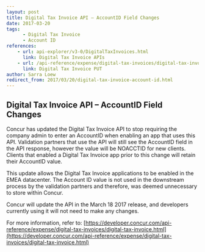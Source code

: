 ```yaml
---
layout: post
title: Digital Tax Invoice API – AccountID Field Changes
date: 2017-03-20
tags: 
      - Digital Tax Invoice
      - Account ID
references:
    - url: api-explorer/v3-0/DigitalTaxInvoices.html
      link: Digital Tax Invoice APIs
    - url: /api-reference/expense/digital-tax-invoices/digital-tax-invoice.html#put
      link: Digital Tax Invoice PUT 
author: Sarra Loew
redirect_from: 2017/03/20/digital-tax-invoice-account-id.html
---
```


Digital Tax Invoice API – AccountID Field Changes 
------------------------------------------------- 

Concur has updated the Digital Tax Invoice API to stop requiring the company admin to enter an AccountID when enabling an app that uses this API. Validation partners that use the API will still see the AccountID field in the API response, however the value will be NOACCTID for new clients. Clients that enabled a Digital Tax Invoice app prior to this change will retain their AccountID value. 

This update allows the Digital Tax Invoice applications to be enabled in the EMEA datacenter. The Account ID value is not used in the downstream process by the validation partners and therefore, was deemed unnecessary to store within Concur. 

Concur will update the API in the March 18 2017 release, and developers currently using it will not need to make any changes. 

For more information, refer to: [https://developer.concur.com/api-reference/expense/digital-tax-invoices/digital-tax-invoice.html](https://developer.concur.com/api-reference/expense/digital-tax-invoices/digital-tax-invoice.html)

